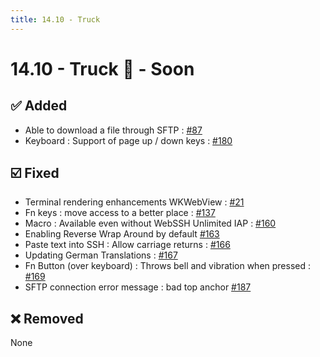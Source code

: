 ```yaml
---
title: 14.10 - Truck
---
```

# 14.10 - Truck :truck: - Soon

## :white_check_mark: Added
* Able to download a file through SFTP : [#87](https://github.com/isontheline/pro.webssh.net/issues/87)
* Keyboard : Support of page up / down keys : [#180](https://github.com/isontheline/pro.webssh.net/issues/180)

## :ballot_box_with_check: Fixed
* Terminal rendering enhancements WKWebView : [#21](https://github.com/isontheline/pro.webssh.net/issues/21)
* Fn keys : move access to a better place : [#137](https://github.com/isontheline/pro.webssh.net/issues/137)
* Macro : Available even without WebSSH Unlimited IAP : [#160](https://github.com/isontheline/pro.webssh.net/issues/160)
* Enabling Reverse Wrap Around by default [#163](https://github.com/isontheline/pro.webssh.net/issues/163)
* Paste text into SSH : Allow carriage returns : [#166](https://github.com/isontheline/pro.webssh.net/issues/166)
* Updating German Translations : [#167](https://github.com/isontheline/pro.webssh.net/issues/167)
* Fn Button (over keyboard) : Throws bell and vibration when pressed : [#169](https://github.com/isontheline/pro.webssh.net/issues/169)
* SFTP connection error message : bad top anchor [#187](https://github.com/isontheline/pro.webssh.net/issues/187)

## :x: Removed
None